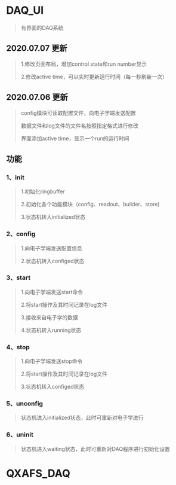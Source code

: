 # DAQ_UI

> 有界面的DAQ系统 

## 2020.07.07 更新

> 1.修改页面布局，增加control state和run number显示
>
> 2.修改active time，可以实时更新运行时间（每一秒刷新一次）

## 2020.07.06 更新

> config模块可读取配置文件，向电子学端发送配置
>
> 数据文件和log文件的文件名按照指定格式进行修改
>
> 界面添加active time，显示一个run的运行时间

## 功能

### 1、init

> 1.初始化ringbuffer
>
> 2.初始化各个功能模块（config、readout、builder、store)
>
> 3.状态机转入initialized状态

### 2、config

> 1.向电子学端发送配置信息
>
> 2.状态机转入configed状态

### 3、start

> 1.向电子学端发送start命令
>
> 2.将start操作及其时间记录在log文件
>
> 3.接收来自电子学的数据
>
> 4.状态机转入running状态

### 4、stop

> 1.向电子学端发送stop命令
>
> 2.将start操作及其时间记录在log文件
>
> 3.状态机转入configed状态

### 5、unconfig

> 状态机进入initialized状态，此时可重新对电子学进行

### 6、uninit

> 状态机进入waiting状态，此时可重新对DAQ程序进行初始化设置
# QXAFS_DAQ

